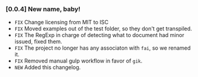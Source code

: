 ### [0.0.4] New name, baby!
- `FIX` Change licensing from MIT to ISC
- `FIX` Moved examples out of the test folder, so they don't get transpiled.
- `FIX` The RegExp in charge of detecting what to document had minor issued, fixed them.
- `FIX` The project no longer has any associaton with `fai`, so we renamed it.
- `FIX` Removed manual gulp workflow in favor of `gik`.
- `NEW` Added this changelog.
